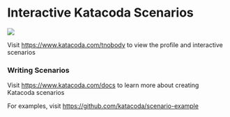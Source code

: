 # Interactive Katacoda Scenarios

[![](http://shields.katacoda.com/katacoda/tnobody/count.svg)](https://www.katacoda.com/tnobody "Get your profile on Katacoda.com")

Visit https://www.katacoda.com/tnobody to view the profile and interactive scenarios

### Writing Scenarios
Visit https://www.katacoda.com/docs to learn more about creating Katacoda scenarios

For examples, visit https://github.com/katacoda/scenario-example
